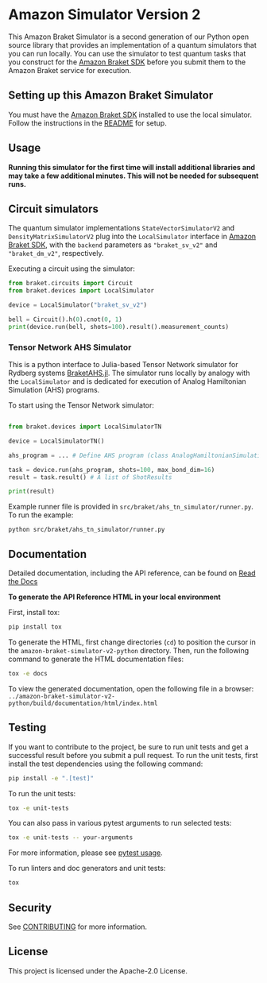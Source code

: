 # Amazon Simulator Version 2

This Amazon Braket Simulator is a second generation of our Python open source library that provides an
implementation of a quantum simulators that you can run locally. You can use the simulator to test quantum tasks
that you construct for the [Amazon Braket SDK](https://github.com/amazon-braket/amazon-braket-sdk-python) before you submit them to the Amazon Braket service for execution.

## Setting up this Amazon Braket Simulator
You must have the [Amazon Braket SDK](https://github.com/amazon-braket/amazon-braket-sdk-python) installed to use the local simulator.
Follow the instructions in the [README](https://github.com/amazon-braket/amazon-braket-sdk-python/blob/main/README.md) for setup.

## Usage

**Running this simulator for the first time will install additional libraries and may take a few additional minutes. 
This will not be needed for subsequent runs.**

## Circuit simulators

The quantum simulator implementations `StateVectorSimulatorV2` and `DensityMatrixSimulatorV2` plug into the `LocalSimulator` interface in 
[Amazon Braket SDK](https://github.com/amazon-braket/amazon-braket-sdk-python), with the `backend` parameters as `"braket_sv_v2"` and `"braket_dm_v2"`, respectively.

Executing a circuit using the simulator:
```python
from braket.circuits import Circuit
from braket.devices import LocalSimulator

device = LocalSimulator("braket_sv_v2")

bell = Circuit().h(0).cnot(0, 1)
print(device.run(bell, shots=100).result().measurement_counts)
```

### Tensor Network AHS Simulator

This is a python interface to Julia-based Tensor Network simulator for Rydberg systems [BraketAHS.jl](https://github.com/amazon-braket/BraketAHS.jl). 
The simulator runs locally by analogy with the `LocalSimulator` and is dedicated for execution of Analog Hamiltonian Simulation (AHS) programs.

To start using the Tensor Network simulator:

```python

from braket.devices import LocalSimulatorTN

device = LocalSimulatorTN()

ahs_program = ... # Define AHS program (class AnalogHamiltonianSimulation)

task = device.run(ahs_program, shots=100, max_bond_dim=16)
result = task.result() # A list of ShotResults

print(result)

```

Example runner file is provided in `src/braket/ahs_tn_simulator/runner.py`.
To run the example:

```
python src/braket/ahs_tn_simulator/runner.py
```

## Documentation

Detailed documentation, including the API reference, can be found on [Read the Docs](https://amazon-braket-simulator-v2-python.readthedocs.io/en/latest/)

**To generate the API Reference HTML in your local environment**

First, install tox:

```bash
pip install tox
```

To generate the HTML, first change directories (`cd`) to position the cursor in the `amazon-braket-simulator-v2-python`
directory. Then, run the following command to generate the HTML documentation files:

```bash
tox -e docs
```

To view the generated documentation, open the following file in a browser:
`../amazon-braket-simulator-v2-python/build/documentation/html/index.html`

## Testing

If you want to contribute to the project, be sure to run unit tests and get a successful result 
before you submit a pull request. To run the unit tests, first install the test dependencies using the following command:

```bash
pip install -e ".[test]"
```

To run the unit tests:

```bash
tox -e unit-tests
```

You can also pass in various pytest arguments to run selected tests:

```bash
tox -e unit-tests -- your-arguments
```

For more information, please see [pytest usage](https://docs.pytest.org/en/stable/usage.html).

To run linters and doc generators and unit tests:

```bash
tox
```
## Security

See [CONTRIBUTING](CONTRIBUTING.md#security-issue-notifications) for more information.

## License

This project is licensed under the Apache-2.0 License.

